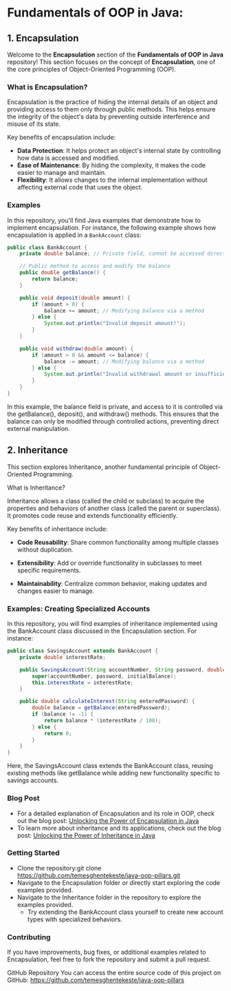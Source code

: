 # Fundamentals of OOP in Java: 

## 1. Encapsulation

Welcome to the **Encapsulation** section of the **Fundamentals of OOP in Java** repository! This section focuses on the concept of **Encapsulation**, one of the core principles of Object-Oriented Programming (OOP).

### What is Encapsulation?

Encapsulation is the practice of hiding the internal details of an object and providing access to them only through public methods. This helps ensure the integrity of the object's data by preventing outside interference and misuse of its state.

Key benefits of encapsulation include:

- **Data Protection**: It helps protect an object's internal state by controlling how data is accessed and modified.
- **Ease of Maintenance**: By hiding the complexity, it makes the code easier to manage and maintain.
- **Flexibility**: It allows changes to the internal implementation without affecting external code that uses the object.

### Examples

In this repository, you'll find Java examples that demonstrate how to implement encapsulation. For instance, the following example shows how encapsulation is applied in a `BankAccount` class:

```java
public class BankAccount {
    private double balance; // Private field, cannot be accessed directly outside the class

    // Public method to access and modify the balance
    public double getBalance() {
        return balance;
    }

    public void deposit(double amount) {
        if (amount > 0) {
            balance += amount; // Modifying balance via a method
        } else {
            System.out.println("Invalid deposit amount!");
        }
    }

    public void withdraw(double amount) {
        if (amount > 0 && amount <= balance) {
            balance -= amount; // Modifying balance via a method
        } else {
            System.out.println("Invalid withdrawal amount or insufficient balance!");
        }
    }
}
```
In this example, the balance field is private, and access to it is controlled via the getBalance(), deposit(), and withdraw() methods. This ensures that the balance can only be modified through controlled actions, preventing direct external manipulation.


## 2. Inheritance

This section explores Inheritance, another fundamental principle of Object-Oriented Programming.

What is Inheritance?

Inheritance allows a class (called the child or subclass) to acquire the properties and behaviors of another class (called the parent or superclass). It promotes code reuse and extends functionality efficiently.

Key benefits of inheritance include:

- **Code Reusability**: Share common functionality among multiple classes without duplication.

- **Extensibility**: Add or override functionality in subclasses to meet specific requirements.

- **Maintainability**: Centralize common behavior, making updates and changes easier to manage.

### Examples: Creating Specialized Accounts

In this repository, you will find examples of inheritance implemented using the BankAccount class discussed in the Encapsulation section. For instance:
```java
public class SavingsAccount extends BankAccount {
    private double interestRate;

    public SavingsAccount(String accountNumber, String password, double initialBalance, double interestRate) {
        super(accountNumber, password, initialBalance);
        this.interestRate = interestRate;
    }

    public double calculateInterest(String enteredPassword) {
        double balance = getBalance(enteredPassword);
        if (balance != -1) {
            return balance * (interestRate / 100);
        } else {
            return 0;
        }
    }
}
```
Here, the SavingsAccount class extends the BankAccount class, reusing existing methods like getBalance while adding new functionality specific to savings accounts.

### Blog Post
- For a detailed explanation of Encapsulation and its role in OOP, check out the blog post:
[Unlocking the Power of Encapsulation in Java](https://uandiprogramming.blogspot.com/2024/12/unlocking-power-of-encapsulation-in.html)
- To learn more about inheritance and its applications, check out the blog post:
  [Unlocking the Power of Inheritance in Java](https://uandiprogramming.blogspot.com/2025/01/unlocking-power-of-inheritance-in-java.html)

### Getting Started
- Clone the repository:git clone https://github.com/temesghentekeste/java-oop-pillars.git
- Navigate to the Encapsulation folder or directly start exploring the code examples provided.
- Navigate to the Inheritance folder in the repository to explore the examples provided.
  - Try extending the BankAccount class yourself to create new account types with specialized behaviors.

### Contributing
If you have improvements, bug fixes, or additional examples related to Encapsulation, feel free to fork the repository and submit a pull request.

GitHub Repository
You can access the entire source code of this project on GitHub:
https://github.com/temesghentekeste/java-oop-pillars
